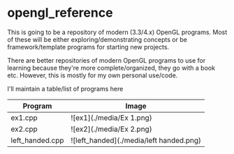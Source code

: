 opengl_reference
================

This is going to be a repository of modern (3.3/4.x) OpenGL programs.
Most of these will be either exploring/demonstrating concepts or
be framework/template programs for starting new projects.

There are better repositories of modern OpenGL programs to
use for learning because they're more complete/organized,
they go with a book etc.  However, this is mostly for my own
personal use/code.


I'll maintain a table/list of programs here

| Program | Image |
| --- | --- |
| ex1.cpp | ![ex1](./media/Ex 1.png) |
| ex2.cpp | ![ex2](./media/Ex 2.png) |
| left_handed.cpp | ![left_handed](./media/left handed.png) |
